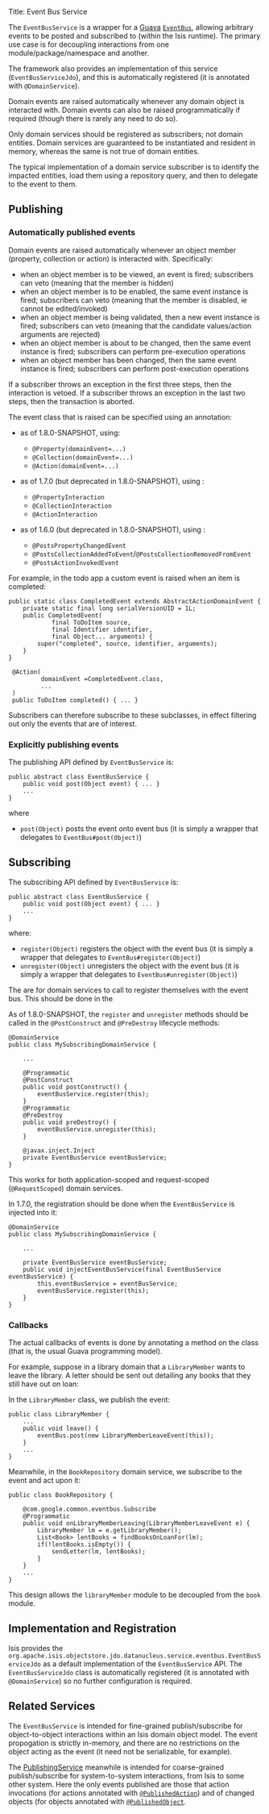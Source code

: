 Title: Event Bus Service

The `EventBusService` is a wrapper for a [Guava](https://code.google.com/p/guava-libraries/) [`EventBus`](https://code.google.com/p/guava-libraries/wiki/EventBusExplained), allowing arbitrary events to be posted and subscribed to (within the Isis runtime).  The primary use case is for decoupling interactions from one module/package/namespace and another.

The framework also provides an implementation of this service (`EventBusServiceJdo`), and this is automatically registered (it is annotated with `@DomainService`).

Domain events are raised automatically whenever any domain object is interacted with.  Domain events can also be raised programmatically if required (though there is rarely any need to do so).

Only domain services should be registered as subscribers; not domain entities.  Domain services are guaranteed to be instantiated and resident in memory, whereas the same is not true of domain entities.

The typical implementation of a domain service subscriber is to identify the impacted entities, load them using a repository query, and then to delegate to the event to them.



## Publishing

### Automatically published events

Domain events are raised automatically whenever an object member (property, collection or action) is interacted with.  Specifically:

* when an object member is to be viewed, an event is fired; subscribers can veto (meaning that the member is hidden)
* when an object member is to be enabled, the same event instance is fired; subscribers can veto (meaning that the member is disabled, ie cannot be edited/invoked)
* when an object member is being validated, then a new event instance is fired; subscribers can veto (meaning that the candidate values/action arguments are rejected)
* when an object member is about to be changed, then the same event instance is fired; subscribers can perform pre-execution operations
* when an object member has been changed, then the same event instance is fired; subscribers can perform post-execution operations

If a subscriber throws an exception in the first three steps, then the interaction is vetoed.  If a subscriber throws an exception in the last two steps, then the transaction is aborted.

The event class that is raised can be specified using an annotation:

* as of 1.8.0-SNAPSHOT, using:

    * `@Property(domainEvent=...)`
    * `@Collection(domainEvent=...)`
    * `@Action(domainEvent=...)`

* as of 1.7.0 (but deprecated in 1.8.0-SNAPSHOT), using :
    * `@PropertyInteraction`
    * `@CollectionInteraction`
    * `@ActionInteraction`

* as of 1.6.0 (but deprecated in 1.8.0-SNAPSHOT), using :
    * `@PostsPropertyChangedEvent`
    * `@PostsCollectionAddedToEvent`/`@PostsCollectionRemovedFromEvent`
    * `@PostsActionInvokedEvent`

For example, in the todo app a custom event is raised when an item is completed:

    public static class CompletedEvent extends AbstractActionDomainEvent {
        private static final long serialVersionUID = 1L;
        public CompletedEvent(
                final ToDoItem source,
                final Identifier identifier,
                final Object... arguments) {
            super("completed", source, identifier, arguments);
        }
    }

     @Action(
             domainEvent =CompletedEvent.class,
             ...
     )
     public ToDoItem completed() { ... }

Subscribers can therefore subscribe to these subclasses, in effect filtering out only the events that are of interest.


### Explicitly publishing events

The publishing API defined by `EventBusService` is:

    public abstract class EventBusService {
        public void post(Object event) { ... }
        ...
    }

where

* `post(Object)` posts the event onto event bus (it is simply a wrapper that delegates to `EventBus#post(Object)`)


## Subscribing

The subscribing API defined by `EventBusService` is:

    public abstract class EventBusService {
        public void post(Object event) { ... }
        ...
    }


where:
* `register(Object)` registers the object with the event bus (it is simply a wrapper that delegates to `EventBus#register(Object)`)
* `unregister(Object)` unregisters the object with the event bus (it is simply a wrapper that delegates to `EventBus#unregister(Object)`)

The are for domain services to call to register themselves with the event bus.  This should be done in the

As of 1.8.0-SNAPSHOT, the `register` and `unregister` methods should be called in the `@PostConstruct` and `@PreDestroy` lifecycle methods:

    @DomainService
    public class MySubscribingDomainService {

        ...

        @Programmatic
        @PostConstruct
        public void postConstruct() {
            eventBusService.register(this);
        }
        @Programmatic
        @PreDestroy
        public void preDestroy() {
            eventBusService.unregister(this);
        }

        @javax.inject.Inject
        private EventBusService eventBusService;
    }

This works for both application-scoped and request-scoped (`@RequestScoped`) domain services.

In 1.7.0, the registration should be done when the `EventBusService` is injected into it:

    @DomainService
    public class MySubscribingDomainService {

        ...

        private EventBusService eventBusService;
        public void injectEventBusService(final EventBusService eventBusService) {
            this.eventBusService = eventBusService;
            eventBusService.register(this);
        }
    }



### Callbacks

The actual callbacks of events is done by annotating a method on the class (that is, the usual Guava programming model).

For example, suppose in a library domain that a `LibraryMember` wants to leave the library.  A letter should be sent out detailing any books that they still have out on loan:

In the `LibraryMember` class, we publish the event:

    public class LibraryMember {
        ...
        public void leave() {
            eventBus.post(new LibraryMemberLeaveEvent(this));
        }
        ...
    }
    
Meanwhile, in the `BookRepository` domain service, we subscribe to the event and act upon it:

    public class BookRepository {

        @com.google.common.eventbus.Subscribe 
        @Programmatic
        public void onLibraryMemberLeaving(LibraryMemberLeaveEvent e) {
            LibraryMember lm = e.getLibraryMember();
            List<Book> lentBooks = findBooksOnLoanFor(lm);
            if(!lentBooks.isEmpty()) {
                sendLetter(lm, lentBooks);
            }
        }
        ...
    }

This design allows the `libraryMember` module to be decoupled from the `book` module.


## Implementation and Registration

Isis provides the `org.apache.isis.objectstore.jdo.datanucleus.service.eventbus.EventBusServiceJdo` as a default implementation of the `EventBusService` API.  The `EventBusServiceJdo` class is automatically registered (it is annotated with `@DomainService`) so no further configuration is required.


## Related Services

The `EventBusService` is intended for fine-grained publish/subscribe for object-to-object interactions within an Isis domain object model.  The event propogation is strictly in-memory, and there are no restrictions on the object acting as the event (it need not be serializable, for example).

The [PublishingService](publishing-service.html) meanwhile is intended for coarse-grained publish/subscribe for system-to-system interactions, from Isis to some other system.  Here the only events published are those that action invocations (for actions annotated with [`@PublishedAction`](../recognized-annotations/PublishedAction.html)) and of changed objects (for objects annotated with [`@PublishedObject`](../recognized-annotations/PublishedObject.html).

